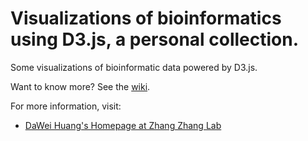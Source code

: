 Visualizations of bioinformatics using D3.js, a personal collection.
==========
Some visualizations of bioinformatic data powered by D3.js. 

Want to know more? See the [wiki](https://github.com/daweih/d3_bioviz/wiki).

For more information, visit:
- [DaWei Huang's Homepage at Zhang Zhang Lab](http://cbb.big.ac.cn/Dawei_Huang)
